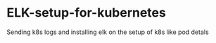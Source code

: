 # ELK-setup-for-kubernetes
Sending k8s logs and installing elk on the setup of k8s like pod detals 
